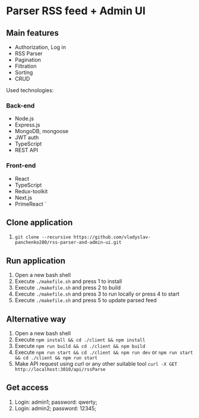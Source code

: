 # Parser RSS feed + Admin UI

## Main features

- Authorization, Log in
- RSS Parser
- Pagination
- Filtration
- Sorting
- CRUD

Used technologies:

### Back-end
- Node.js
- Express.js
- MongoDB, mongoose
- JWT auth
- TypeScript
- REST API

### Front-end
- React
- TypeScript
- Redux-toolkit
- Next.js
- PrimeReact
`
## Clone application
1. `git clone --recursive https://github.com/vladyslav-panchenko280/rss-parser-and-admin-ui.git`

## Run application
1. Open a new bash shell
2. Execute `./makefile.sh` and press 1 to install
3. Execute `./makefile.sh` and press 2 to build
4. Execute `./makefile.sh` and press 3 to run locally or press 4 to start
5. Execute `./makefile.sh` and press 5 to update parsed feed

## Alternative way
1. Open a new bash shell
2. Execute `npm install && cd ./client && npm install`
3. Execute `npm run build && cd ./client && npm build`
4. Execute `npm run start && cd ./client && npm run dev` or `npm run start && cd ./client && npm run start`
5. Make API request using curl or any other suitable tool `curl -X GET http://localhost:3010/api/rssParse`

## Get access
1. Login: admin1; password: qwerty;
2. Login: admin2; password: 12345;
